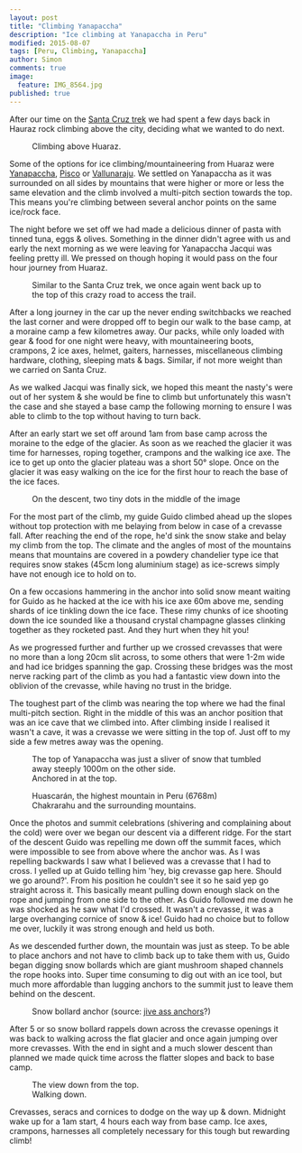 ```yaml
---
layout: post
title: "Climbing Yanapaccha"
description: "Ice climbing at Yanapaccha in Peru"
modified: 2015-08-07
tags: [Peru, Climbing, Yanapaccha]
author: Simon
comments: true
image:
  feature: IMG_8564.jpg
published: true
---
```


After our time on the [Santa Cruz trek](https://ayearlessordinary.com/santa-cruz/) we had spent a few days back in Hauraz rock climbing above the city, deciding what we wanted to do next.

<figure>
	<a href="../images/IMG_3899.jpg"><img src="../images/th/IMG_3899.jpg" alt=""></a>
<figcaption>Climbing above Huaraz.</figcaption>
</figure>


Some of the options for ice climbing/mountaineering from Huaraz were [Yanapaccha](http://www.summitpost.org/yanapaccha/222587), [Pisco](http://www.summitpost.org/pisco-oeste-western-pisco/150282) or [Vallunaraju](http://www.summitpost.org/vallunaraju/150639). We settled on Yanapaccha as it was surrounded on all sides by mountains that were higher or more or less the same elevation and the climb involved a multi-pitch section towards the top. This means you're climbing between several anchor points on the same ice/rock face.

The night before we set off we had made a delicious dinner of pasta with tinned tuna, eggs & olives. Something in the dinner didn't agree with us and early the next morning as we were leaving for Yanapaccha Jacqui was feeling pretty ill. We pressed on though hoping it would pass on the four hour journey from Huaraz.

<figure>
	<a href="../images/IMG_8425.jpg"><img src="../images/th/IMG_8425.jpg" alt=""></a>
<figcaption>Similar to the Santa Cruz trek, we once again went back up to the top of this crazy road to access the trail.</figcaption>
</figure>

After a long journey in the car up the never ending switchbacks we reached the last corner and were dropped off to begin our walk to the base camp, at a moraine camp a few kilometres away. Our packs, while only loaded with gear & food for one night were heavy, with mountaineering boots, crampons, 2 ice axes, helmet, gaiters, harnesses, miscellaneous climbing hardware, clothing, sleeping mats & bags. Similar, if not more weight than we carried on Santa Cruz. 

As we walked Jacqui was finally sick, we hoped this meant the nasty's were out of her system & she would be fine to climb but unfortunately this wasn't the case and she stayed a base camp the following morning to ensure I was able to climb to the top without having to turn back.

After an early start we set off around 1am from base camp across the moraine to the edge of the glacier. As soon as we reached the glacier it was time for harnesses, roping together, crampons and the walking ice axe. The ice to get up onto the glacier plateau was a short 50° slope. Once on the glacier it was easy walking on the ice for the first hour to reach the base of the ice faces.

<figure>
	<a href="../images/IMG_4130.jpg"><img src="../images/th/IMG_4130.jpg" alt=""></a>
<figcaption>On the descent, two tiny dots in the middle of the image</figcaption>
</figure>

For the most part of the climb, my guide Guido climbed ahead up the slopes without top protection with me belaying from below in case of a crevasse fall. After reaching the end of the rope, he'd sink the snow stake and belay my climb from the top. The climate and the angles of most of the mountains means that mountains are covered in a powdery chandelier type ice that requires snow stakes (45cm long aluminium stage) as ice-screws simply have not enough ice to hold on to. 

On a few occasions hammering in the anchor into solid snow meant waiting for Guido as he hacked at the ice with his ice axe 60m above me, sending shards of ice tinkling down the ice face. These rimy chunks of ice shooting down the ice sounded like a thousand crystal champagne glasses clinking together as they rocketed past. And they hurt when they hit you!

As we progressed further and further up we crossed crevasses that were no more than a long 20cm slit across, to some others that were 1-2m wide and had ice bridges spanning the gap. Crossing these bridges was the most nerve racking part of the climb as you had a fantastic view down into the oblivion of the crevasse, while having no trust in the bridge.

The toughest part of the climb was nearing the top where we had the final multi-pitch section. Right in the middle of this was an anchor position that was an ice cave that we climbed into. After climbing inside I realised it wasn't a cave, it was a crevasse we were sitting in the top of. Just off to my side a few metres away was the opening.

<figure>
	<a href="../images/IMG_8564.jpg"><img src="../images/th/IMG_8564.jpg" alt=""></a>
<figcaption>The top of Yanapaccha was just a sliver of snow that tumbled away steeply 1000m on the other side. </figcaption>
<a href="../images/IMG_8579.jpg"><img src="../images/th/IMG_8579.jpg" alt=""></a>
<figcaption>Anchored in at the top.</figcaption>
</figure>

<figure>
	<a href="../images/IMG_8590.jpg"><img src="../images/th/IMG_8590.jpg" alt=""></a>
<figcaption>Huascarán, the highest mountain in Peru (6768m)</figcaption>
<a href="../images/IMG_8587.jpg"><img src="../images/th/IMG_8587.jpg" alt=""></a>
<figcaption>Chakrarahu and the surrounding mountains.</figcaption>
</figure>

Once the photos and summit celebrations (shivering and complaining about the cold) were over we began our descent via a different ridge. For the start of the descent Guido was repelling me down off the summit faces, which were impossible to see from above where the anchor was. As I was repelling backwards I saw what I believed was a crevasse that I had to cross. I yelled up at Guido telling him 'hey, big crevasse gap here. Should we go around?'. From his position he couldn't see it so he said yep go straight across it. This basically meant pulling down enough slack on the rope and jumping from one side to the other. As Guido followed me down he was shocked as he saw what I'd crossed. It wasn't a crevasse, it was a large overhanging cornice of snow & ice! Guido had no choice but to follow me over, luckily it was strong enough and held us both.

As we descended further down, the mountain was just as steep. To be able to place anchors and not have to climb back up to take them with us, Guido began digging snow bollards which are giant mushroom shaped channels the rope hooks into. Super time consuming to dig out with an ice tool, but much more affordable than lugging anchors to the summit just to leave them behind on the descent.

<figure>
	<img src="../images/th/img_20130811_104043_007.jpg" alt="">
<figcaption>Snow bollard anchor (source: <a href="http://jive-assanchors.com/2013/08/12/bollards-are-not-jive-ass/" target="_blank">jive ass anchors</a>?)</figcaption>
</figure>

After 5 or so snow bollard rappels down across the crevasse openings it was back to walking across the flat glacier and once again jumping over more crevasses. With the end in sight and a much slower descent than planned we made quick time across the flatter slopes and back to base camp.

<figure>
<a href="../images/IMG_8591.jpg"><img src="../images/th/IMG_8591.jpg" alt=""></a>
<figcaption>The view down from the top.</figcaption>
	<a href="../images/IMG_4144_1.jpg"><img src="../images/th/IMG_4144_1.jpg" alt=""></a>
<figcaption>Walking down.</figcaption>
</figure>

Crevasses, seracs and cornices to dodge on the way up & down. Midnight wake up for a 1am start, 4 hours each way from base camp. Ice axes, crampons, harnesses all completely necessary for this tough but rewarding climb!

